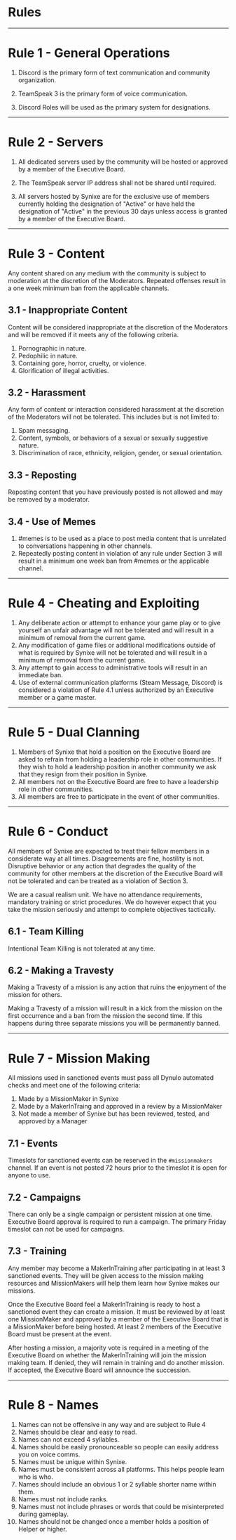 # Rules
<hr/>

# Rule 1 - General Operations
1. Discord is the primary form of text communication and community organization.

2. TeamSpeak 3 is the primary form of voice communication.

3. Discord Roles will be used as the primary system for designations.

<hr/>

# Rule 2 - Servers
1. All dedicated servers used by the community will be hosted or approved by a member of the Executive Board.

2. The TeamSpeak server IP address shall not be shared until required.

3. All servers hosted by Synixe are for the exclusive use of members currently holding the designation of "Active" or have held the designation of "Active" in the previous 30 days unless access is granted by a member of the Executive Board.

<hr/>

# Rule 3 - Content
Any content shared on any medium with the community is subject to moderation at the discretion of the Moderators. Repeated offenses result in a one week minimum ban from the applicable channels.

## 3.1 - Inappropriate Content
Content will be considered inappropriate at the discretion of the Moderators and will be removed if it meets any of the following criteria.
1. Pornographic in nature.
2. Pedophilic in nature.
3. Containing gore, horror, cruelty, or violence.
4. Glorification of illegal activities.

## 3.2 - Harassment
Any form of content or interaction considered harassment at the discretion of the Moderators will not be tolerated.
This includes but is not limited to:
1. Spam messaging.
2. Content, symbols, or behaviors of a sexual or sexually suggestive nature.
3. Discrimination of race, ethnicity, religion, gender, or sexual orientation.

## 3.3 - Reposting
Reposting content that you have previously posted is not allowed and may be removed by a moderator.

## 3.4 - Use of Memes
1. #memes is to be used as a place to post media content that is unrelated to conversations happening in other channels.
2. Repeatedly posting content in violation of any rule under Section 3 will result in a minimum one week ban from #memes or the applicable channel.

<hr/>

# Rule 4 - Cheating and Exploiting
1. Any deliberate action or attempt to enhance your game play or to give yourself an unfair advantage will not be tolerated and will result in a minimum of removal from the current game.
2. Any modification of game files or additional modifications outside of what is required by Synixe will not be tolerated and will result in a minimum of removal from the current game.
3. Any attempt to gain access to administrative tools will result in an immediate ban.
4. Use of external communication platforms (Steam Message, Discord) is considered a violation of Rule 4.1 unless authorized by an Executive member or a game master.

<hr/>

# Rule 5 - Dual Clanning
1. Members of Synixe that hold a position on the Executive Board are asked to refrain from holding a leadership role in other communities. If they wish to hold a leadership position in another community we ask that they resign from their position in Synixe.
2. All members not on the Executive Board are free to have a leadership role in other communities.
3. All members are free to participate in the event of other communities.

<hr/>

# Rule 6 - Conduct
All members of Synixe are expected to treat their fellow members in a considerate way at all times. Disagreements are fine, hostility is not. Disruptive behavior or any action that degrades the quality of the community for other members at the discretion of the Executive Board will not be tolerated and can be treated as a violation of Section 3.

We are a casual realism unit. We have no attendance requirements, mandatory training or strict procedures. We do however expect that you take the mission seriously and attempt to complete objectives tactically.

## 6.1 - Team Killing
Intentional Team Killing is not tolerated at any time.

## 6.2 - Making a Travesty
Making a Travesty of a mission is any action that ruins the enjoyment of the mission for others.

Making a Travesty of a mission will result in a kick from the mission on the first occurrence and a ban from the mission the second time. If this happens during three separate missions you will be permanently banned.

<hr/>

# Rule 7 - Mission Making
All missions used in sanctioned events must pass all Dynulo automated checks and meet one of the following criteria:
1. Made by a MissionMaker in Synixe
2. Made by a MakerInTraing and approved in a review by a MissionMaker
3. Not made a member of Synixe but has been reviewed, tested, and approved by a Manager

## 7.1 - Events
Timeslots for sanctioned events can be reserved in the `#missionmakers` channel. If an event is not posted 72 hours prior to the timeslot it is open for anyone to use.

## 7.2 - Campaigns
There can only be a single campaign or persistent mission at one time. Executive Board approval is required to run a campaign. The primary Friday timeslot can not be used for campaigns.

## 7.3 - Training
Any member may become a MakerInTraining after participating in at least 3 sanctioned events. They will be given access to the mission making resources and MissionMakers will help them learn how Synixe makes our missions.

Once the Executive Board feel a MakerInTraining is ready to host a sanctioned event they can create a mission. It must be reviewed by at least one MissionMaker and approved by a member of the Executive Board that is a MissionMaker before being hosted. At least 2 members of the Executive Board must be present at the event.

After hosting a mission, a majority vote is required in a meeting of the Executive Board on whether the MakerInTraining will join the mission making team. If denied, they will remain in training and do another mission. If accepted, the Executive Board will announce the succession.

<hr/>

# Rule 8 - Names
1. Names can not be offensive in any way and are subject to Rule 4
2. Names should be clear and easy to read.
3. Names can not exceed 4 syllables.
4. Names should be easily pronounceable so people can easily address you on voice comms.
5. Names must be unique within Synixe.
6. Names must be consistent across all platforms. This helps people learn who is who.
7. Names should include an obvious 1 or 2 syllable shorter name within them.
8. Names must not include ranks.
9. Names must not include phrases or words that could be misinterpreted during gameplay.
10. Names should not be changed once a member holds a position of Helper or higher.
